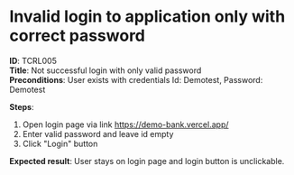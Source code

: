 # Invalid login to application only with correct password

**ID**: TCRL005  
**Title**: Not successful login with only valid password  
**Preconditions**: User exists with credentials Id: Demotest, Password: Demotest

**Steps**:

1. Open login page via link https://demo-bank.vercel.app/
2. Enter valid password and leave id empty
3. Click "Login" button

**Expected result**: User stays on login page and login button is unclickable.
